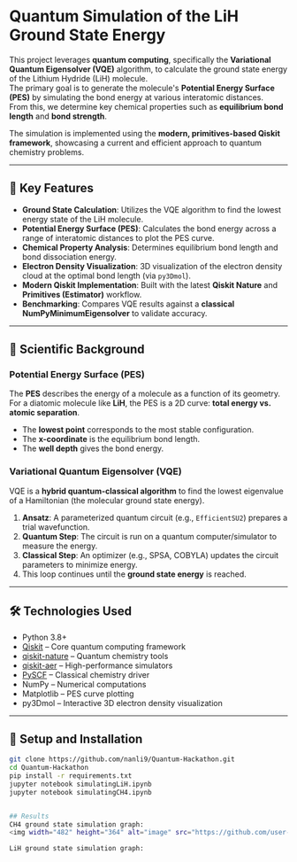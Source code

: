 # Quantum Simulation of the LiH Ground State Energy

This project leverages **quantum computing**, specifically the **Variational Quantum Eigensolver (VQE)** algorithm, to calculate the ground state energy of the Lithium Hydride (LiH) molecule.  
The primary goal is to generate the molecule's **Potential Energy Surface (PES)** by simulating the bond energy at various interatomic distances.  
From this, we determine key chemical properties such as **equilibrium bond length** and **bond strength**.

The simulation is implemented using the **modern, primitives-based Qiskit framework**, showcasing a current and efficient approach to quantum chemistry problems.

---

## 🔬 Key Features
- **Ground State Calculation**: Utilizes the VQE algorithm to find the lowest energy state of the LiH molecule.  
- **Potential Energy Surface (PES)**: Calculates the bond energy across a range of interatomic distances to plot the PES curve.  
- **Chemical Property Analysis**: Determines equilibrium bond length and bond dissociation energy.  
- **Electron Density Visualization**: 3D visualization of the electron density cloud at the optimal bond length (via `py3Dmol`).  
- **Modern Qiskit Implementation**: Built with the latest **Qiskit Nature** and **Primitives (Estimator)** workflow.  
- **Benchmarking**: Compares VQE results against a **classical NumPyMinimumEigensolver** to validate accuracy.  

---

## 🧪 Scientific Background

### Potential Energy Surface (PES)
The **PES** describes the energy of a molecule as a function of its geometry.  
For a diatomic molecule like **LiH**, the PES is a 2D curve: **total energy vs. atomic separation**.  

- The **lowest point** corresponds to the most stable configuration.  
- The **x-coordinate** is the equilibrium bond length.  
- The **well depth** gives the bond energy.  

### Variational Quantum Eigensolver (VQE)
VQE is a **hybrid quantum-classical algorithm** to find the lowest eigenvalue of a Hamiltonian (the molecular ground state energy).  

1. **Ansatz**: A parameterized quantum circuit (e.g., `EfficientSU2`) prepares a trial wavefunction.  
2. **Quantum Step**: The circuit is run on a quantum computer/simulator to measure the energy.  
3. **Classical Step**: An optimizer (e.g., SPSA, COBYLA) updates the circuit parameters to minimize energy.  
4. This loop continues until the **ground state energy** is reached.  

---

## 🛠️ Technologies Used
- Python 3.8+  
- [Qiskit](https://qiskit.org/) – Core quantum computing framework  
- [qiskit-nature](https://qiskit.org/ecosystem/nature/) – Quantum chemistry tools  
- [qiskit-aer](https://qiskit.org/documentation/apidoc/aer.html) – High-performance simulators  
- [PySCF](https://pyscf.org/) – Classical chemistry driver  
- NumPy – Numerical computations  
- Matplotlib – PES curve plotting  
- py3Dmol – Interactive 3D electron density visualization  

---

## 🚀 Setup and Installation

```bash
git clone https://github.com/nanli9/Quantum-Hackathon.git
cd Quantum-Hackathon
pip install -r requirements.txt
jupyter notebook simulatingLiH.ipynb
jupyter notebook simulatingCH4.ipynb  


## Results
CH4 ground state simulation graph:
<img width="482" height="364" alt="image" src="https://github.com/user-attachments/assets/af7e44ed-393a-4d2b-b28a-ae6896b71c3f" />

LiH ground state simulation graph:


